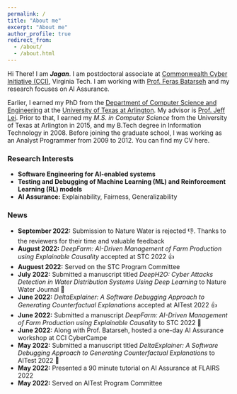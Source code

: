 ```yaml
---
permalink: /
title: "About me"
excerpt: "About me"
author_profile: true
redirect_from: 
  - /about/
  - /about.html
---
```



Hi There! I am ***Jagan***. I am postdoctoral associate at [Commonwealth Cyber Initiative (CCI)](https://cyberinitiative.org/research/ai-assurance.html), Virginia Tech. I am working with [Prof. Feras Batarseh](http://batarseh.blogspot.com/) and my research focuses on AI Assurance.

Earlier, I earned my PhD from the [Department of Computer Science and Engineering](http://cse.uta.edu/) at the [University of Texas at Arlington](http://www.uta.edu/uta/). My advisor is [Prof. Jeff Lei](https://mentis.uta.edu/explore/profile/yu-lei). Prior to that, I earned my *M.S. in Computer Science* from the University of Texas at Arlington in 2015, and my B.Tech degree in Information Technology in 2008. Before joining the graduate school, I was working as an Analyst Programmer from 2009 to 2012. You can find my CV here.


### Research Interests
  * **Software Engineering for AI-enabled systems**
  * **Testing and Debugging of Machine Learning (ML) and Reinforcement Learning (RL) models**
  * **AI Assurance:** Explainability, Fairness, Generalizability

### News
  * **September 2022:** Submission to Nature Water is rejected 👎. Thanks to the reviewers for their time and valuable feedback
  * **August 2022:** *DeepFarm: AI-Driven Management of Farm Production using Explainable Causality* accepted at STC 2022 :thumbsup:
  * **Auguest 2022:** Served on the STC Program Committee
  * **July 2022:** Submitted a manuscript titled *DeepH2O: Cyber Attacks Detection in Water Distribution Systems Using Deep Learning* to Nature Water Journal :clap:
  * **June 2022:** *DeltaExplainer: A Software Debugging Approach to Generating Counterfactual Explanations* accepted at AITest 2022 :thumbsup:
  * **June 2022:** Submitted a manuscript *DeepFarm: AI-Driven Management of Farm Production using Explainable Causality* to STC 2022 :clap:
  * **June 2022:** Along with Prof. Batarseh, hosted a one-day AI Assurance workshop at CCI CyberCampe
  * **May 2022:** Submitted a manuscript titled *DeltaExplainer: A Software Debugging Approach to Generating Counterfactual Explanations* to AITest 2022 :clap:
  * **May 2022:** Presented a 90 minute tutorial on AI Assurance at FLAIRS 2022
  * **May 2022:** Served on AITest Program Committee
